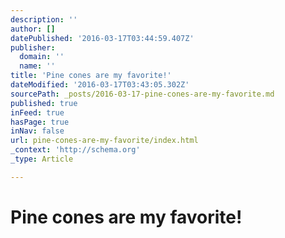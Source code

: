 ```yaml
---
description: ''
author: []
datePublished: '2016-03-17T03:44:59.407Z'
publisher:
  domain: ''
  name: ''
title: 'Pine cones are my favorite!'
dateModified: '2016-03-17T03:43:05.302Z'
sourcePath: _posts/2016-03-17-pine-cones-are-my-favorite.md
published: true
inFeed: true
hasPage: true
inNav: false
url: pine-cones-are-my-favorite/index.html
_context: 'http://schema.org'
_type: Article

---
```

# Pine cones are my favorite!